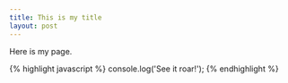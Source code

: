 ```yaml
---
title: This is my title
layout: post
---
```


Here is my page.

{% highlight javascript %}
console.log('See it roar!');
{% endhighlight %}
